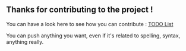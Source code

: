 ## Thanks for contributing to the project !

You can have a look here to see how you can contribute : 
[TODO List](https://github.com/Tvax/seedbox-install/projects/1)

You can push anything you want, even if it's related to spelling, syntax, anything really.

